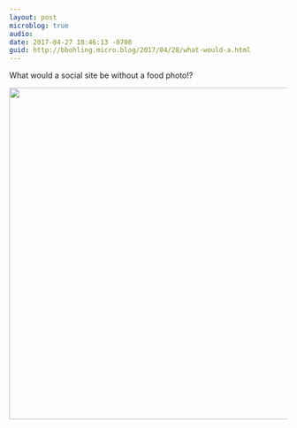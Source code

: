 ```yaml
---
layout: post
microblog: true
audio: 
date: 2017-04-27 18:46:13 -0700
guid: http://bbohling.micro.blog/2017/04/28/what-would-a.html
---
```

What would a social site be without a food photo!?

<img src="http://bbohling.micro.blog/uploads/2017/6af2c3452e.jpg" width="600" height="600" style="height: auto" />
